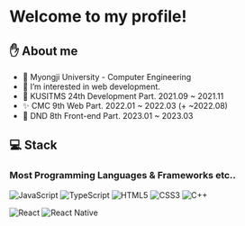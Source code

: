 # Welcome to my profile!

## ✋ About me
- 🏫 Myongji University - Computer Engineering
- 👀 I’m interested in web development.
- 🌟 KUSITMS 24th Development Part. 2021.09 ~ 2021.11
- ✨ CMC 9th Web Part. 2022.01 ~ 2022.03 (+ ~2022.08)
- 🌌 DND 8th Front-end Part. 2023.01 ~ 2023.03


## 💻 Stack

### Most Programming Languages & Frameworks etc..

![JavaScript](https://img.shields.io/badge/javascript-%23323330.svg?style=for-the-badge&logo=javascript&logoColor=%23F7DF1E)
![TypeScript](https://img.shields.io/badge/typescript-%23007ACC.svg?style=for-the-badge&logo=typescript&logoColor=white)
![HTML5](https://img.shields.io/badge/html5-%23E34F26.svg?style=for-the-badge&logo=html5&logoColor=white)
![CSS3](https://img.shields.io/badge/css3-%231572B6.svg?style=for-the-badge&logo=css3&logoColor=white)
![C++](https://img.shields.io/badge/c++-%2300599C.svg?style=for-the-badge&logo=c%2B%2B&logoColor=white)

![React](https://img.shields.io/badge/react-%2320232a.svg?style=for-the-badge&logo=react&logoColor=%2361DAFB)
![React Native](https://img.shields.io/badge/React_Native-20232A?style=for-the-badge&logo=react&logoColor=61DAFB)
